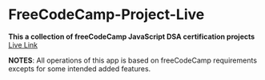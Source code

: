 # FreeCodeCamp-Project-Live
**This a collection of freeCodeCamp 
JavaScript DSA certification projects**
[Live Link](https://bolaji06.github.io/FreeCodeCamp-Project-Live/)

**NOTES**: All operations of this app is based on freeCodeCamp requirements excepts for some intended added features.